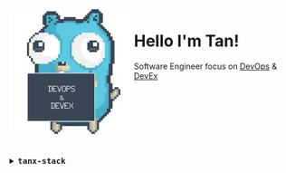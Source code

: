 
<img align="left" alt="DevOps & DevEx Gopher" src="./assets/gophergif.gif" width="220px"/>

# Hello I'm Tan! 

Software Engineer focus on [DevOps](https://about.gitlab.com/topics/devops/) & [DevEx](https://microsoft.github.io/code-with-engineering-playbook/developer-experience)

<br />
<br />
<br />
<br />
<br />
<br />
<br />

<details align="left">
<summary> <b> <samp> tanx-stack </samp></b></summary>
<p align="left">
  <img src="https://skillicons.dev/icons?i=python,go,ts,rails" width="100px" />
</p>
<p align="left">
  <img src="https://skillicons.dev/icons?i=,kubernetes,docker," width="100px" />
</p>
<p align="left">
  <img src="https://skillicons.dev/icons?i=,gcp,linux," width="100px" />
</p>

</details>